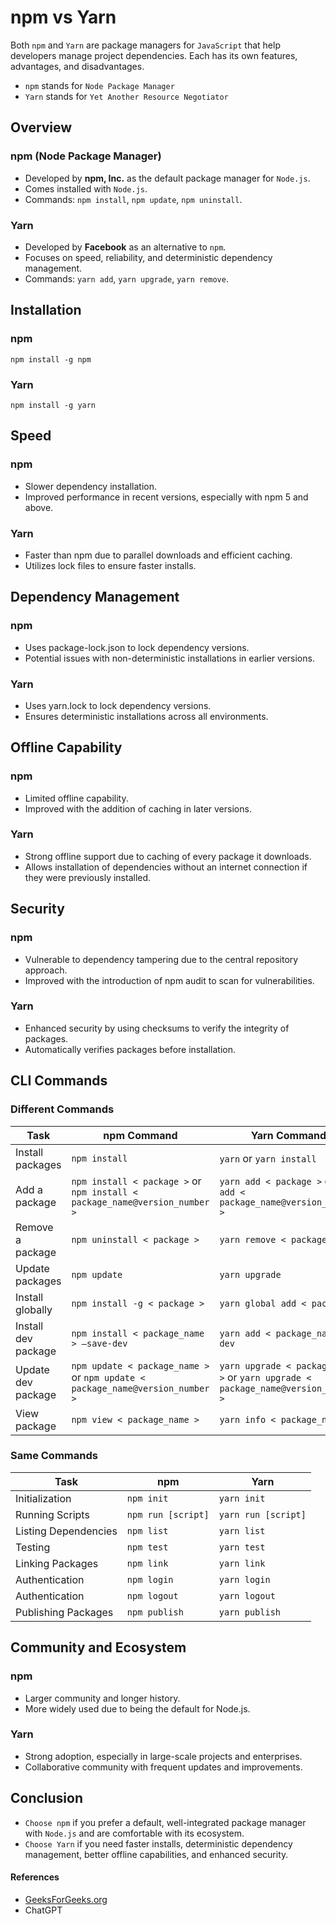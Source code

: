 # npm vs Yarn
Both `npm` and `Yarn` are package managers for `JavaScript` that help developers manage project dependencies. Each has its own features, advantages, and disadvantages.

- `npm` stands for `Node Package Manager`
- `Yarn` stands for `Yet Another Resource Negotiator`

## Overview
### npm (Node Package Manager)
- Developed by **npm, Inc.** as the default package manager for `Node.js`.
- Comes installed with `Node.js`.
- Commands: `npm install`, `npm update`, `npm uninstall`.

### Yarn
- Developed by **Facebook** as an alternative to `npm`.
- Focuses on speed, reliability, and deterministic dependency management.
- Commands: `yarn add`, `yarn upgrade`, `yarn remove`.

## Installation
### npm
```
npm install -g npm
```

### Yarn
```
npm install -g yarn
```

## Speed
### npm
- Slower dependency installation.
- Improved performance in recent versions, especially with npm 5 and above.

### Yarn
- Faster than npm due to parallel downloads and efficient caching.
- Utilizes lock files to ensure faster installs.

## Dependency Management
### npm
- Uses package-lock.json to lock dependency versions.
- Potential issues with non-deterministic installations in earlier versions.

### Yarn
- Uses yarn.lock to lock dependency versions.
- Ensures deterministic installations across all environments.

## Offline Capability
### npm
- Limited offline capability.
- Improved with the addition of caching in later versions.


### Yarn
- Strong offline support due to caching of every package it downloads.
- Allows installation of dependencies without an internet connection if they were previously installed.

## Security
### npm
- Vulnerable to dependency tampering due to the central repository approach.
- Improved with the introduction of npm audit to scan for vulnerabilities.

### Yarn
- Enhanced security by using checksums to verify the integrity of packages.
- Automatically verifies packages before installation.

## CLI Commands
### Different Commands
| Task | npm Command | Yarn Command |
| ---- | ---- | ---- |
| Install packages | `npm install` | `yarn` or `yarn install` |
| Add a package | `npm install < package >` or `npm install < package_name@version_number >` | `yarn add < package >` or `yarn add < package_name@version_number >` |
| Remove a package | `npm uninstall < package >` | `yarn remove < package >` |
| Update packages | `npm update` | `yarn upgrade` |
| Install globally | `npm install -g < package >` | `yarn global add < package >` |
| Install dev package | `npm install < package_name > –save-dev` | `yarn add < package_name > –dev` |
| Update dev package	| `npm update < package_name >` or `npm update < package_name@version_number >` | `yarn upgrade < package_name >` or `yarn upgrade < package_name@version_number >` |
| View package | `npm view < package_name >` | `yarn info < package_name >` |

### Same Commands
| Task | npm | Yarn |
| ---- | ---- | ---- |
| Initialization | `npm init` | `yarn init` |
| Running Scripts | `npm run [script]` | `yarn run [script]` |
| Listing Dependencies | `npm list` | `yarn list` |
| Testing | `npm test` | `yarn test` |
| Linking Packages | `npm link` | `yarn link` |
| Authentication | `npm login` | `yarn login` |
| Authentication | `npm logout` | `yarn logout` |
| Publishing Packages | `npm publish` | `yarn publish` |

## Community and Ecosystem
### npm
- Larger community and longer history.
- More widely used due to being the default for Node.js.

### Yarn
- Strong adoption, especially in large-scale projects and enterprises.
- Collaborative community with frequent updates and improvements.

## Conclusion
- `Choose npm` if you prefer a default, well-integrated package manager with `Node.js` and are comfortable with its ecosystem.
- `Choose Yarn` if you need faster installs, deterministic dependency management, better offline capabilities, and enhanced security.

#### References
- [GeeksForGeeks.org](https://www.geeksforgeeks.org/difference-between-npm-and-yarn/)
- ChatGPT